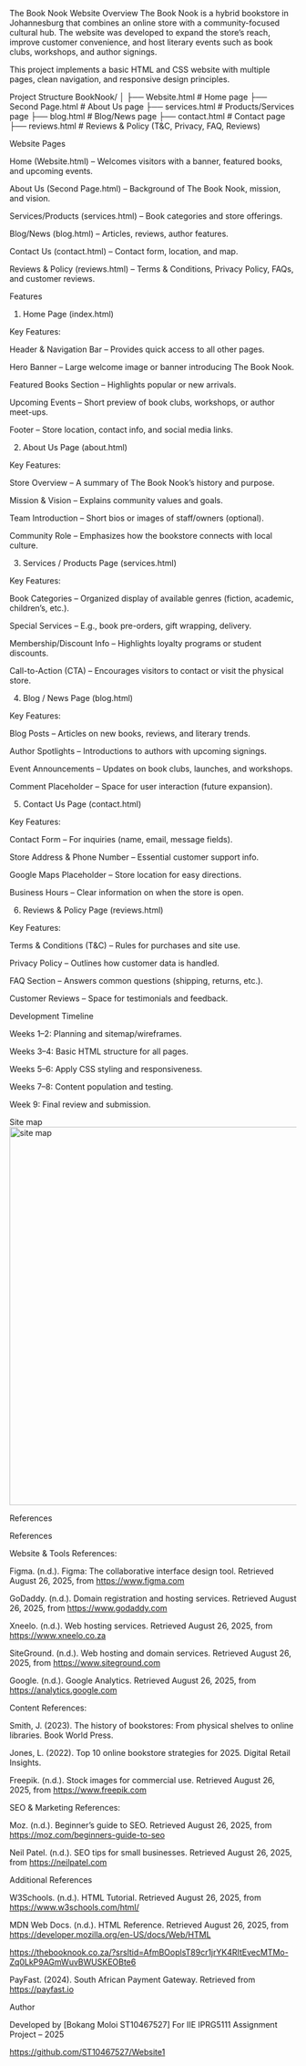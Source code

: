 The Book Nook Website
Overview
The Book Nook is a hybrid bookstore in Johannesburg that combines an online store with a community-focused cultural hub. The website was developed to expand the store’s reach, improve customer convenience, and host literary events such as book clubs, workshops, and author signings.

This project implements a basic HTML and CSS website with multiple pages, clean navigation, and responsive design principles.

Project Structure
BookNook/
│
├── Website.html          # Home page
├── Second Page.html      # About Us page
├── services.html         # Products/Services page
├── blog.html             # Blog/News page
├── contact.html          # Contact page
├── reviews.html          # Reviews & Policy (T&C, Privacy, FAQ, Reviews)


Website Pages

Home (Website.html) – Welcomes visitors with a banner, featured books, and upcoming events.

About Us (Second Page.html) – Background of The Book Nook, mission, and vision.

Services/Products (services.html) – Book categories and store offerings.

Blog/News (blog.html) – Articles, reviews, author features.

Contact Us (contact.html) – Contact form, location, and map.

Reviews & Policy (reviews.html) – Terms & Conditions, Privacy Policy, FAQs, and customer reviews.

Features
1. Home Page (index.html)

Key Features:

Header & Navigation Bar – Provides quick access to all other pages.

Hero Banner – Large welcome image or banner introducing The Book Nook.

Featured Books Section – Highlights popular or new arrivals.

Upcoming Events – Short preview of book clubs, workshops, or author meet-ups.

Footer – Store location, contact info, and social media links.

2. About Us Page (about.html)

Key Features:

Store Overview – A summary of The Book Nook’s history and purpose.

Mission & Vision – Explains community values and goals.

Team Introduction – Short bios or images of staff/owners (optional).

Community Role – Emphasizes how the bookstore connects with local culture.

3. Services / Products Page (services.html)

Key Features:

Book Categories – Organized display of available genres (fiction, academic, children’s, etc.).

Special Services – E.g., book pre-orders, gift wrapping, delivery.

Membership/Discount Info – Highlights loyalty programs or student discounts.

Call-to-Action (CTA) – Encourages visitors to contact or visit the physical store.

4. Blog / News Page (blog.html)

Key Features:

Blog Posts – Articles on new books, reviews, and literary trends.

Author Spotlights – Introductions to authors with upcoming signings.

Event Announcements – Updates on book clubs, launches, and workshops.

Comment Placeholder – Space for user interaction (future expansion).

5. Contact Us Page (contact.html)

Key Features:

Contact Form – For inquiries (name, email, message fields).

Store Address & Phone Number – Essential customer support info.

Google Maps Placeholder – Store location for easy directions.

Business Hours – Clear information on when the store is open.

6. Reviews & Policy Page (reviews.html)

Key Features:

Terms & Conditions (T&C) – Rules for purchases and site use.

Privacy Policy – Outlines how customer data is handled.

FAQ Section – Answers common questions (shipping, returns, etc.).

Customer Reviews – Space for testimonials and feedback.

Development Timeline

Weeks 1–2: Planning and sitemap/wireframes.

Weeks 3–4: Basic HTML structure for all pages.

Weeks 5–6: Apply CSS styling and responsiveness.

Weeks 7–8: Content population and testing.

Week 9: Final review and submission.

Site map
<img width="987" height="664" alt="site map" src="https://github.com/user-attachments/assets/093f5316-a126-4c57-911f-c693d2afe697" />



References

References  

Website & Tools References: 

Figma. (n.d.). Figma: The collaborative interface design tool. Retrieved August 26, 2025, from https://www.figma.com 

GoDaddy. (n.d.). Domain registration and hosting services. Retrieved August 26, 2025, from https://www.godaddy.com 

Xneelo. (n.d.). Web hosting services. Retrieved August 26, 2025, from https://www.xneelo.co.za 

SiteGround. (n.d.). Web hosting and domain services. Retrieved August 26, 2025, from https://www.siteground.com 

Google. (n.d.). Google Analytics. Retrieved August 26, 2025, from https://analytics.google.com 

Content References: 

Smith, J. (2023). The history of bookstores: From physical shelves to online libraries. Book World Press. 

Jones, L. (2022). Top 10 online bookstore strategies for 2025. Digital Retail Insights. 

Freepik. (n.d.). Stock images for commercial use. Retrieved August 26, 2025, from https://www.freepik.com 

SEO & Marketing References: 

Moz. (n.d.). Beginner’s guide to SEO. Retrieved August 26, 2025, from https://moz.com/beginners-guide-to-seo 

Neil Patel. (n.d.). SEO tips for small businesses. Retrieved August 26, 2025, from https://neilpatel.com 

Additional References 

W3Schools. (n.d.). HTML Tutorial. Retrieved August 26, 2025, from https://www.w3schools.com/html/ 

MDN Web Docs. (n.d.). HTML Reference. Retrieved August 26, 2025, from https://developer.mozilla.org/en-US/docs/Web/HTML 

https://thebooknook.co.za/?srsltid=AfmBOoplsT89cr1jrYK4RItEvecMTMo-Zq0LkP9AGmWuvBWUSKEOBte6

 

PayFast. (2024). South African Payment Gateway. Retrieved from https://payfast.io

Author

Developed by [Bokang Moloi ST10467527]
For IIE IPRG5111 Assignment Project – 2025

https://github.com/ST10467527/Website1
